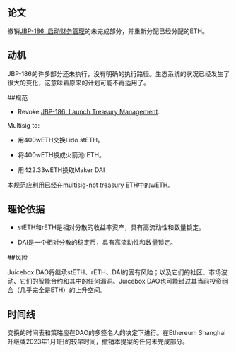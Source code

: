 ## 论文

撤销[JBP-186: 启动财务管理](https://snapshot.org/#/jbdao.eth/proposal/0xfce85632456d2cb91cd8361c0f79707de7a4ef4608912ab0d01c9d8abb5619d5)的未完成部分，并重新分配已经分配的ETH。

## 动机

JBP-186的许多部分还未执行，没有明确的执行路径。生态系统的状况已经发生了很大的变化，这意味着原来的计划可能不再适用了。

##规范

- Revoke [JBP-186: Launch Treasury Management](https://snapshot.org/#/jbdao.eth/proposal/0xfce85632456d2cb91cd8361c0f79707de7a4ef4608912ab0d01c9d8abb5619d5).

Multisig to:

- 用400wETH交换Lido stETH。

- 将400wETH换成火箭池rETH。

- 用422.33wETH换取Maker DAI

本规范应利用已经在multisig-not treasury ETH中的wETH。

## 理论依据

- stETH和rETH是相对分散的收益率资产，具有高流动性和数量锁定。

- DAI是一个相对分散的稳定币，具有高流动性和数量锁定。

##风险

Juicebox DAO将继承stETH、rETH、DAI的固有风险；以及它们的社区、市场波动、它们的智能合约和其中的任何漏洞。Juicebox DAO也可能错过其当前投资组合（几乎完全是ETH）的上升空间。

## 时间线

交换的时间表和策略应在DAO的多签名人的决定下进行。在Ethereum Shanghai升级或2023年1月1日的较早时间，撤销本提案的任何未完成部分。
